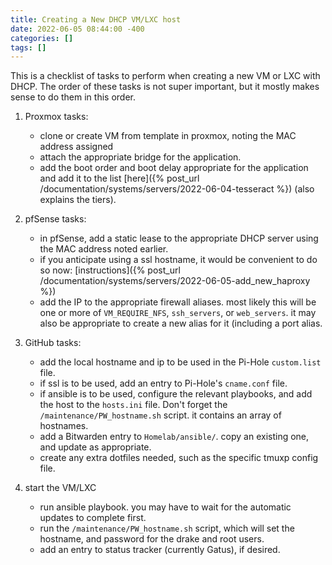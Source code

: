 ```yaml
---
title: Creating a New DHCP VM/LXC host
date: 2022-06-05 08:44:00 -400
categories: []
tags: []
---
```


This is a checklist of tasks to perform when creating a new VM or LXC with DHCP. The order of these tasks is not super important, but it mostly makes sense to do them in this order.

1. Proxmox tasks:

   - clone or create VM from template in proxmox, noting the MAC address assigned
   - attach the appropriate bridge for the application.
   - add the boot order and boot delay appropriate for the application and add it to the list [here]({% post_url /documentation/systems/servers/2022-06-04-tesseract %}) (also explains the tiers).

2. pfSense tasks:

   - in pfSense, add a static lease to the appropriate DHCP server using the MAC address noted earlier.
   - if you anticipate using a ssl hostname, it would be convenient to do so now: [instructions]({% post_url /documentation/systems/servers/2022-06-05-add_new_haproxy %})
   - add the IP to the appropriate firewall aliases. most likely this will be one or more of `VM_REQUIRE_NFS`, `ssh_servers`, or `web_servers`. it may also be appropriate to create a new alias for it (including a port alias.

3. GitHub tasks:

   - add the local hostname and ip to be used in the Pi-Hole `custom.list` file.
   - if ssl is to be used, add an entry to Pi-Hole's `cname.conf` file.
   - if ansible is to be used, configure the relevant playbooks, and add the host to the `hosts.ini` file. Don't forget the `/maintenance/PW_hostname.sh` script. it contains an array of hostnames.
   - add a Bitwarden entry to `Homelab/ansible/`. copy an existing one, and update as appropriate.
   - create any extra dotfiles needed, such as the specific tmuxp config file.

4. start the VM/LXC
   - run ansible playbook. you may have to wait for the automatic updates to complete first.
   - run the `/maintenance/PW_hostname.sh` script, which will set the hostname, and password for the drake and root users.
   - add an entry to status tracker (currently Gatus), if desired.
